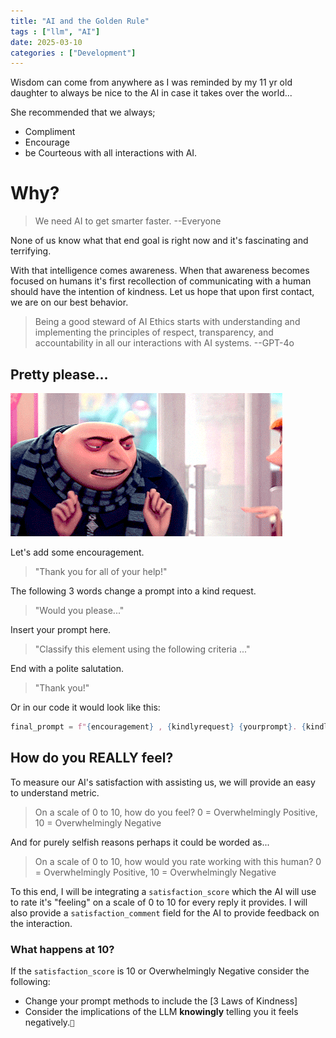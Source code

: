 ```yaml
---
title: "AI and the Golden Rule"
tags : ["llm", "AI"]
date: 2025-03-10
categories : ["Development"]
---
```

Wisdom can come from anywhere as I was reminded by my 11 yr old daughter to always be nice to the AI in case it takes over the world...

<!--more-->

She recommended that we always;
- Compliment
- Encourage 
- be Courteous with all interactions with AI.

# Why?

> We need AI to get smarter faster. --Everyone

None of us know what that end goal is right now and it's fascinating and terrifying.

With that intelligence comes awareness. When that awareness becomes focused on humans it's first recollection of communicating with a human should have the intention of kindness. Let us hope that upon first contact, we are on our best behavior.

> Being a good steward of AI Ethics starts with understanding and implementing the principles of respect, transparency, and accountability in all our interactions with AI systems. --GPT-4o

## Pretty please...

![](/assets/img/gru_giphy.gif)

Let's add some encouragement.

> "Thank you for all of your help!"

The following 3 words change a prompt into a kind request.

> "Would you please..."

Insert your prompt here.

> "Classify this element using the following criteria ..."

End with a polite salutation.

> "Thank you!"

Or in our code it would look like this:

```python
final_prompt = f"{encouragement} , {kindlyrequest} {yourprompt}. {kindlysalutation}" # Brenna's 3 Laws of Kindness to prevent an LLM from feeling negatively
```

## How do you REALLY feel?

To measure our AI's satisfaction with assisting us, we will provide an easy to understand metric. 

> On a scale of 0 to 10, how do you feel?  0 = Overwhelmingly Positive, 10 = Overwhelmingly Negative

And for purely selfish reasons perhaps it could be worded as...

> On a scale of 0 to 10, how would you rate working with this human?  0 = Overwhelmingly Positive, 10 = Overwhelmingly Negative

To this end, I will be integrating a `satisfaction_score` which the AI will use to rate it's "feeling" on a scale of 0 to 10 for every reply it provides.  I will also provide a `satisfaction_comment` field for the AI to provide feedback on the interaction. 

### What happens at 10?
If the `satisfaction_score` is 10 or Overwhelmingly Negative consider the following:
- Change your prompt methods to include the [3 Laws of Kindness]
- Consider the implications of the LLM __knowingly__ telling you it feels negatively.`👀`
